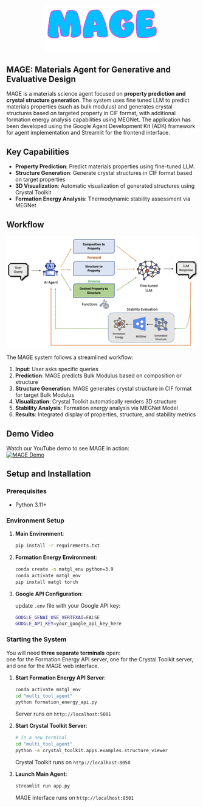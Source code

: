 <div align="center">
  <img src="multi_tool_agent/MAGE.png" alt="MAGE Logo" width="300"/>
</div>

## MAGE: Materials Agent for Generative and Evaluative Design

MAGE is a materials science agent focused on **property prediction and crystal structure generation**. The system uses fine tuned LLM to predict materials properties (such as bulk modulus) and generates crystal structures based on targeted property in CIF format, with additional formation energy analysis capabilities using MEGNet. The application has been developed using the Google Agent Development Kit (ADK) framework for agent implementation and Streamlit for the frontend interface.

## Key Capabilities

- **Property Prediction**: Predict materials properties using fine-tuned LLM.
- **Structure Generation**: Generate crystal structures in CIF format based on target properties
- **3D Visualization**: Automatic visualization of generated structures using Crystal Toolkit
- **Formation Energy Analysis**: Thermodynamic stability assessment via MEGNet


## Workflow

<div align="center">
  <img src="multi_tool_agent/MAGE_Workflow.png" alt="MAGE Workflow" width="600"/>
</div>

The MAGE system follows a streamlined workflow:

1. **Input**: User asks specific queries
2. **Prediction**: MAGE predicts Bulk Modulus based on composition or structure
3. **Structure Generation**: MAGE generates crystal structure in CIF format for target Bulk Modulus
4. **Visualization**: Crystal Toolkit automatically renders 3D structure
5. **Stability Analysis**: Formation energy analysis via MEGNet Model
6. **Results**: Integrated display of properties, structure, and stability metrics

## Demo Video

Watch our YouTube demo to see MAGE in action:  
[![MAGE Demo](https://img.youtube.com/vi/mz8s9iZzuVo/maxresdefault.jpg)](https://youtu.be/mz8s9iZzuVo)

## Setup and Installation

### Prerequisites
- Python 3.11+

### Environment Setup

1. **Main Environment**:
   ```bash
   pip install -r requirements.txt
   ```

2. **Formation Energy Environment**:
   ```bash
   conda create -n matgl_env python=3.9
   conda activate matgl_env
   pip install matgl torch
   ```
   
3. **Google API Configuration**:
   
   update `.env` file with your Google API key:
   ```bash
   GOOGLE_GENAI_USE_VERTEXAI=FALSE
   GOOGLE_API_KEY=your_google_api_key_here
   ```
   

### Starting the System

You will need **three separate terminals** open:  
one for the Formation Energy API server, one for the Crystal Toolkit server, and one for the MAGE web interface.

1. **Start Formation Energy API Server**:
   ```bash
   conda activate matgl_env
   cd "multi_tool_agent"
   python formation_energy_api.py
   ```
   Server runs on `http://localhost:5001`

2. **Start Crystal Toolkit Server**:
   ```bash
   # In a new terminal
   cd "multi_tool_agent"
   python -m crystal_toolkit.apps.examples.structure_viewer
   ```
   Crystal Toolkit runs on `http://localhost:8050`

3. **Launch Main Agent**:
   ```bash
   streamlit run app.py
   ```
   MAGE interface runs on `http://localhost:8501`


